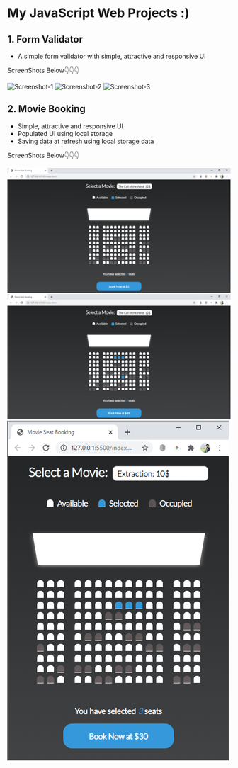 # My JavaScript Web Projects :)

## 1. Form Validator
- A simple form validator with simple, attractive and responsive UI

ScreenShots Below👇👇👇

![Screenshot-1](https://github.com/deathook007/Vanilla-JavaScript-Projects/blob/main/Form%20Validator/Simple%20Form%20Validator%20Layout.png)
![Screenshot-2](https://github.com/deathook007/Vanilla-JavaScript-Projects/blob/main/Form%20Validator/Simple%20Form%20Validator%20-Error%20Field%20Required.png)
![Screenshot-3](https://github.com/deathook007/Vanilla-JavaScript-Projects/blob/main/Form%20Validator/Simple%20Form%20Validator%20-%20Password%20Error.png)


## 2. Movie Booking
- Simple, attractive and responsive UI
- Populated UI using local storage 
- Saving data at refresh using local storage data

ScreenShots Below👇👇👇

![Screenshot-1](https://github.com/deathook007/Es6-JavaScript-Projects/blob/main/Movie%20Booking/Layout.png)
![Screenshot-2](https://github.com/deathook007/Es6-JavaScript-Projects/blob/main/Movie%20Booking/Booking.png)
![Screenshot-3](https://github.com/deathook007/Es6-JavaScript-Projects/blob/main/Movie%20Booking/Responsive.png)
